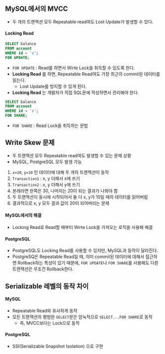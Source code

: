 
## MySQL에서의 MVCC
- 두 개의 트랜잭션 모두 Repeatable read여도 Lost Update가 발생할 수 있다.

####  Locking Read
```sql
SELECT balance
FROM account
WHERE id = 'x';
FOR UPDATE;
```
- `FOR UPDATE` : Read를 하면서 Wirte Lock을 취득할 수 있도록 한다.
- **Locking Read** 를 하면, Repeatable Read여도 가장 최근의 commit된 데이터를 읽는다.
	- Lost Update를 방지할 수 있게 된다.
- **Locking Read** 는 개발자가 직접 SQL문에 작성하면서 관리해야 한다.

```sql
SELECT balance
FROM account
WHERE id = 'x';
FOR SHARE;
```
- `FOR SHARE` : Read Lock을 취득하는 문법

## Write Skew 문제
- 두 트랜잭션 모두 Repeatable read여도 발생할 수 있는 문제 상황
- MySQL, PostgreSQL 모두 발생 가능

1. `x=10`, `y=10` 인 데이터에 대해 두 개의 트랜잭션이 동작
2. `Transaction1` : x, y 더해서 x에 쓰기
3. `Transaction2` : x, y 더해서 y에 쓰기
4. 본래라면 한쪽은 30, 나머지는 20이 되는 결과가 나와야 함
5. 두 트랜잭션이 동시에 시작되어서 둘 다 x, y가 10일 때의 데이터를 읽어버림
6. 결과적으로 x, y 모두 결과 값이 20이 되어버리는 문제

#### MySQL에서의 해결
- Locking Read로 Read할 때부터 Wirte Lock을 가져오는 로직을 사용해 해결

#### PostgreSQL
- PostgreSQL도 Locking Read를 사용할 수 있지만, MySQL과 동작이 달라진다.
- PostgreSQ은 Repeatable Read일 때, 이미 commit된 데이터에 대해서 접근하면 Rollback하는 특성이 있기 때문에, `FOR UPDATE`나 `FOR SHARE`를 사용해도 다른 트랜잭션은 무조건 Rollback한다.

## Serializable 레벨의 동작 차이
#### MySQL
- Repeatable Read와 유사하게 동작
- 모든 트랜잭션의 평범한 `SELECT`문은 암눅적으로 `SELECT...FOR SHARE`로 동작
	- 즉, MVCC보다는 Lock으로 동작

#### PostgreSQL
- SSI(Serializable Snapshot Isolation) 으로 구현